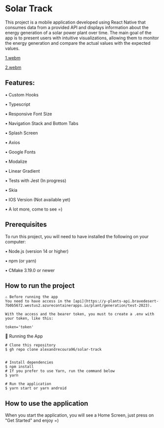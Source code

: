 # Solar Track
This project is a mobile application developed using React Native that consumes data from a provided API and displays information about the energy generation of a solar power plant over time. The main goal of the app is to present users with intuitive visualizations, allowing them to monitor the energy generation and compare the actual values with the expected values.

[1.webm](https://github.com/alexandrecoura96/solar-track/assets/64710438/4b5db6ab-30c4-4f49-8af2-428b85d5145b)

[2.webm](https://github.com/alexandrecoura96/solar-track/assets/64710438/87d8b54b-f5c5-46ff-a037-9b1565374a64)

## Features:

• Custom Hooks

• Typescript

• Responsive Font Size

• Navigation Stack and Bottom Tabs

• Splash Screen

• Axios

• Google Fonts

• Modalize

• Linear Gradient

• Tests with Jest (In progress)

• Skia

• IOS Version (Not available yet)

• A lot more, come to see =)


## Prerequisites
To run this project, you will need to have installed the following on your computer:

• Node.js (version 14 or higher)

• npm (or yarn)

• CMake 3.19.0 or newer

## How to run the project


```
⚠ Before running the app
You need to have access in the [api](https://y-plants-api.bravedesert-7b0b5672.westus2.azurecontainerapps.io/plant/generation/test-2023).

With the access and the bearer token, you must to create a .env with your token, like this:

token='token'

```



📱 Running the App
```
# Clone this repository
$ gh repo clone alexandrecoura96/solar-track


# Install dependencies
$ npm install
# If you prefer to use Yarn, run the command below
$ yarn

# Run the application
$ yarn start or yarn android

```

## How to use the application
When you start the application, you will see a Home Screen, just press on "Get Started" and enjoy =)

